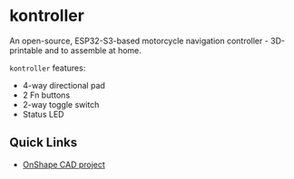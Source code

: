 # kontroller

An open-source, ESP32-S3-based motorcycle navigation controller - 3D-printable and to assemble at home.

`kontroller` features:

* 4-way directional pad
* 2 Fn buttons
* 2-way toggle switch
* Status LED

## Quick Links

- [OnShape CAD project](https://cad.onshape.com/documents/05acf8be03822f2e6aff9547/w/6537d666d6311c590d655c9e/e/7ea95f3bc776815a7c85dc2a)
